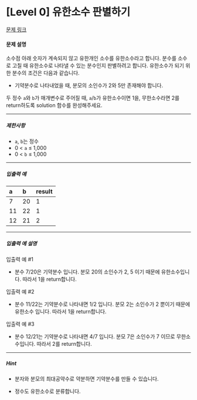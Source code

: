 # [Level 0] 유한소수 판별하기

[문제 링크](https://school.programmers.co.kr/learn/courses/30/lessons/120878)

#### 문제 설명

소수점 아래 숫자가 계속되지 않고 유한개인 소수를 유한소수라고 합니다. 분수를 소수로 고칠 때 유한소수로 나타낼 수 있는 분수인지 판별하려고 합니다. 유한소수가 되기 위한 분수의 조건은 다음과 같습니다.

- 기약분수로 나타내었을 때, 분모의 소인수가 2와 5만 존재해야 합니다.

두 정수 ```a```와 ```b```가 매개변수로 주어질 때, ```a```/```b```가 유한소수이면 1을, 무한소수라면 2를 return하도록 solution 함수를 완성해주세요.

---

##### 제한사항

- ```a```, ```b```는 정수
- 0 < ```a``` ≤ 1,000
- 0 < ```b``` ≤ 1,000

---

##### 입출력 예

|a|b|result|
|:---|:---|:---|
|7|20|1|
|11|22|1|
|12|21|2|

---

##### 입출력 예 설명

입출력 예 #1

- 분수 7/20은 기약분수 입니다. 분모 20의 소인수가 2, 5 이기 때문에 유한소수입니다. 따라서 1을 return합니다.

입출력 예 #2

- 분수 11/22는 기약분수로 나타내면 1/2 입니다. 분모 2는 소인수가 2 뿐이기 때문에 유한소수 입니다. 따라서 1을 return합니다.

입출력 예 #3

- 분수 12/21는 기약분수로 나타내면 4/7 입니다. 분모 7은 소인수가 7 이므로 무한소수입니다. 따라서 2를 return합니다.

---

##### Hint

- 분자와 분모의 최대공약수로 약분하면 기약분수를 만들 수 있습니다.

- 정수도 유한소수로 분류합니다.
